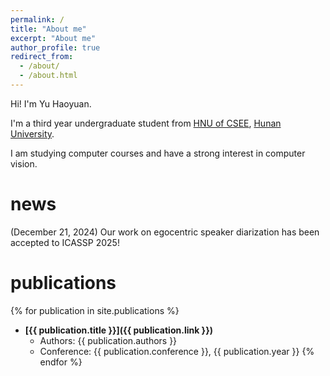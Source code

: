 ```yaml
---
permalink: /
title: "About me"
excerpt: "About me"
author_profile: true
redirect_from: 
  - /about/
  - /about.html
---
```


Hi! I'm Yu Haoyuan.

I'm a third year undergraduate student from [HNU of CSEE](http://csee.hnu.edu.cn/), [Hunan University](https://www.hnu.edu.cn/).

I am studying computer courses and have a strong interest in computer vision.

# news

(December 21, 2024) Our work on egocentric speaker diarization has been accepted to ICASSP 2025!

# publications

{% for publication in site.publications %}
* **[{{ publication.title }}]({{ publication.link }})**
    * Authors: {{ publication.authors }}
    * Conference: {{ publication.conference }}, {{ publication.year }}
{% endfor %}